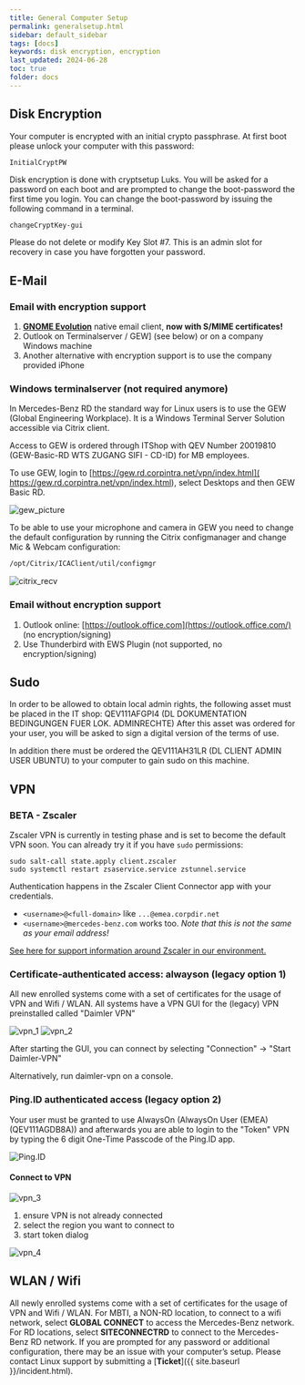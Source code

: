 ```yaml
---
title: General Computer Setup 
permalink: generalsetup.html
sidebar: default_sidebar
tags: [docs]
keywords: disk encryption, encryption
last_updated: 2024-06-28
toc: true
folder: docs
---
```


## Disk Encryption

Your computer is encrypted with an initial crypto passphrase. At first boot please unlock your computer with this password:

`InitialCryptPW`

Disk encryption is done with cryptsetup Luks. You will be asked for a password on each boot and are prompted to change the boot-password the first time you login. You can change the boot-password by issuing the following command in a terminal.

```bash
changeCryptKey-gui
```

Please do not delete or modify Key Slot #7. This is an admin slot for recovery in case you have forgotten your password.

## E-Mail

### Email with encryption support

1. [__GNOME Evolution__](/ubunturd/ubuntudoc/evolution.html) native email
   client, __now with S/MIME certificates!__
2. Outlook on Terminalserver / GEW] (see below) or on a company Windows
   machine
3. Another alternative with encryption support is to use the company provided
   iPhone

### Windows terminalserver (not required anymore)

In Mercedes-Benz RD the standard way for Linux users is to use the GEW (Global
Engineering Workplace). It is a Windows Terminal Server Solution accessible via
Citrix client.

Access to GEW is ordered through ITShop with QEV Number 20019810 (GEW-Basic-RD
WTS ZUGANG SIFI - CD-ID) for MB employees.

To use GEW, login to [https://gew.rd.corpintra.net/vpn/index.html](
https://gew.rd.corpintra.net/vpn/index.html), select Desktops and then GEW Basic
RD.

![gew_picture](images/docs/general_setup/gew_picture.png)

To be able to use your microphone and camera in GEW you need to change
the default configuration by running the Citrix configmanager and change
Mic & Webcam configuration:

```bash
/opt/Citrix/ICAClient/util/configmgr
```

![citrix_recv](images/docs/general_setup/citrix_recv.png)

### Email without encryption support

1. Outlook online: [https://outlook.office.com](https://outlook.office.com/)
   (no encryption/signing)
2. Use Thunderbird with EWS Plugin (not supported, no encryption/signing)

## Sudo

In order to be allowed to obtain local admin rights, the following asset must be placed in the IT shop: QEV111AFGPI4 (DL DOKUMENTATION BEDINGUNGEN FUER LOK. ADMINRECHTE)
After this asset was ordered for your user, you will be asked to sign a digital version of the terms of use.

In addition there must be ordered the QEV111AH31LR (DL CLIENT ADMIN USER UBUNTU) to your computer to gain sudo on this machine.

## VPN

### BETA - Zscaler

Zscaler VPN is currently in testing phase and is set to become the default VPN soon.
You can already try it if you have `sudo` permissions:

    sudo salt-call state.apply client.zscaler
    sudo systemctl restart zsaservice.service zstunnel.service

Authentication happens in the Zscaler Client Connector app with your
credentials.

* `<username>@<full-domain>` like `...@emea.corpdir.net`
* `<username>@mercedes-benz.com` works too. _Note that this is not
  the same as your email address!_

[See here for support information around Zscaler in our environment.](zscaler_issues.html)

### Certificate-authenticated access: alwayson (legacy option 1)

All new enrolled systems come with a set of certificates for the usage
of VPN and Wifi / WLAN. All systems have a VPN GUI for the (legacy)
VPN preinstalled called "Daimler VPN"

![vpn_1](images/docs/general_setup/vpn_1.png) ![vpn_2](images/docs/general_setup/vpn_2.png)

After starting the GUI, you can connect by selecting "Connection" → "Start Daimler-VPN"

Alternatively, run daimler-vpn on a console.

### Ping.ID authenticated access (legacy option 2)

Your user must be granted to use AlwaysOn (AlwaysOn User (EMEA) (QEV111AGDB8A)) and afterwards you are able to login to the "Token" VPN by typing the 6 digit One-Time Passcode of the Ping.ID app.

![Ping.ID](images/docs/general_setup/ping.png)

#### Connect to VPN

![vpn_3](images/docs/general_setup/vpn_3.png)

1. ensure VPN is not already connected
2. select the region you want to connect to
3. start token dialog

![vpn_4](images/docs/general_setup/vpn_4.png)

## WLAN / Wifi

All newly enrolled systems come with a set of certificates for the usage of VPN and Wifi / WLAN. For MBTI, a NON-RD location, to connect to a wifi network, select __GLOBAL CONNECT__ to access the Mercedes-Benz network. For RD locations, select __SITECONNECTRD__ to connect to the Mercedes-Benz RD network. If you are prompted for any password or additional configuration, there may be an issue with your computer’s setup. Please contact Linux support by submitting a [__Ticket__]({{ site.baseurl }}/incident.html).
